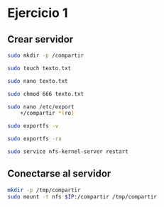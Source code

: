 # Ejercicio 1

## Crear servidor

```bash
sudo mkdir -p /compartir

sudo touch texto.txt

sudo nano texto.txt

sudo chmod 666 texto.txt

sudo nano /etc/export
    +/compartir *(ro)

sudo exportfs -v

sudo exportfs -ra

sudo service nfs-kernel-server restart
```

## Conectarse al servidor

```bash
mkdir -p /tmp/compartir
sudo mount -t nfs $IP:/compartir /tmp/compartir
```
